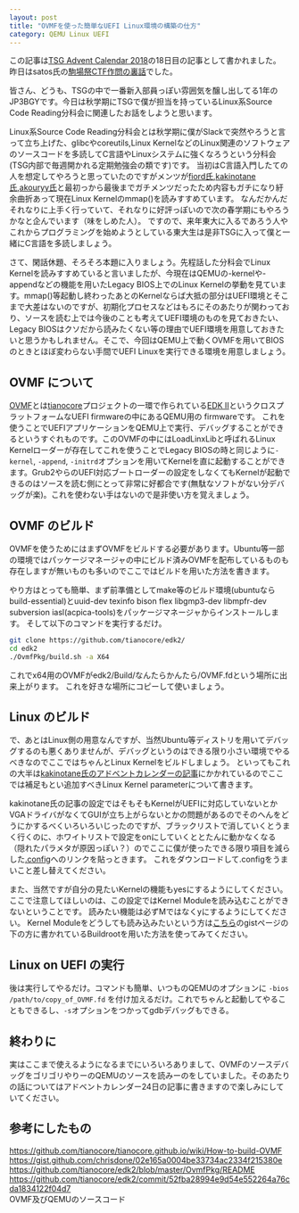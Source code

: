 ```yaml
---
layout: post
title: "OVMFを使った簡単なUEFI Linux環境の構築の仕方"
category: QEMU Linux UEFI
---
```


この記事は[TSG Advent Calendar 2018](https://adventar.org/calendars/3450)の18日目の記事として書かれました。
昨日はsatos氏の[駒場祭CTF作問の裏話](http://satos.hatenablog.jp/entry/2018/12/17/235940)でした。

皆さん、どうも、TSGの中で一番新入部員っぽい雰囲気を醸し出してる1年のJP3BGYです。今日は秋学期にTSGで僕が担当を持っているLinux系Source Code Reading分科会に関連したお話をしようと思います。

Linux系Source Code Reading分科会とは秋学期に僕がSlackで突然やろうと言って立ち上げた、glibcやcoreutils,Linux KernelなどのLinux関連のソフトウェアのソースコードを多読してC言語やLinuxシステムに強くなろうという分科会(TSG内部で毎週開かれる定期勉強会の類です)です。
当初はC言語入門したての人を想定してやろうと思っていたのですがメンツが[fiord氏](http://hyoga.hatenablog.com/),[kakinotane氏](https://kaki-no-tane.hatenablog.com/),[akouryy氏](http://akouryy.hatenablog.jp/)と最初っから最後までガチメンツだったため内容もガチになり紆余曲折あって現在Linux Kernelのmmap()を読みすすめています。
なんだかんだそれなりに上手く行っていて、それなりに好評っぽいので次の春学期にもやろうかなと企んでいます（味をしめた人）。
ですので、来年東大に入るであろう人やこれからプログラミングを始めようとしている東大生は是非TSGに入って僕と一緒にC言語を多読しましょう。

さて、閑話休題、そろそろ本題に入りましょう。先程話した分科会でLinux Kernelを読みすすめていると言いましたが、今現在はQEMUの-kernelや-appendなどの機能を用いたLegacy BIOS上でのLinux Kernelの挙動を見ています。mmap()等起動し終わったあとのKernelならば大抵の部分はUEFI環境とそこまで大差はないのですが、初期化プロセスなどはもろにそのあたりが関わっており、ソースを読む上では今後のことも考えてUEFI環境のものを見ておきたい、Legacy BIOSはクソだから読みたくない等の理由でUEFI環境を用意しておきたいと思うかもしれません。そこで、今回はQEMU上で動くOVMFを用いてBIOSのときとほぼ変わらない手間でUEFI Linuxを実行できる環境を用意しましょう。

## OVMF について

[OVMF](https://github.com/tianocore/tianocore.github.io/wiki/OVMF)とは[tianocore]()プロジェクトの一環で作られている[EDK II](https://github.com/tianocore/tianocore.github.io/wiki/EDK-II)というクロスプラットフォームなUEFI firmwareの中にあるQEMU用の firmwareです。
これを使うことでUEFIアプリケーションをQEMU上で実行、デバッグすることができるというすぐれものです。このOVMFの中にはLoadLinxLibと呼ばれるLinux Kernelローダーが存在してこれを使うことでLegacy BIOSの時と同じように```-kernel```, ```-append```, ```-initrd```オプションを用いてKernelを直に起動することができます。Grub2やらのUEFI対応ブートローダーの設定をしなくてもKernelが起動できるのはソースを読む側にとって非常に好都合です(無駄なソフトがない分デバッグが楽)。これを使わない手はないので是非使い方を覚えましょう。

## OVMF のビルド

OVMFを使うためにはまずOVMFをビルドする必要があります。Ubuntu等一部の環境ではパッケージマネージャの中にビルド済みOVMFを配布しているものも存在しますが無いものも多いのでここではビルドを用いた方法を書きます。

やり方はとっても簡単、まず前準備としてmake等のビルド環境(ubuntuならbuild-essential)とuuid-dev texinfo bison flex libgmp3-dev libmpfr-dev subversion iasl(acpica-tools)をパッケージマネージャからインストールします。
そして以下のコマンドを実行するだけ。

```bash
git clone https://github.com/tianocore/edk2/
cd edk2
./OvmfPkg/build.sh -a X64
```

これでx64用のOVMFがedk2/Build/なんたらかんたら/OVMF.fdという場所に出来上がります。
これを好きな場所にコピーして使いましょう。

## Linux のビルド

で、あとはLinux側の用意なんですが、当然Ubuntu等ディストリを用いてデバッグするのも悪くありませんが、デバッグというのはできる限り小さい環境でやるべきなのでここではちゃんとLinux Kernelをビルドしましょう。
といってもこれの大半は[kakinotane氏のアドベントカレンダーの記事](https://kaki-no-tane.hatenablog.com/entry/2018/12/03/135302)にかかれているのでここでは補足もとい追加すべきLinux Kernel parameterについて書きます。

kakinotane氏の記事の設定ではそもそもKernelがUEFIに対応していないとかVGAドライバがなくてGUIが立ち上がらないとかの問題があるのでそのへんをどうにかするべくいろいろいじったのですが、ブラックリストで消していくとうまく行くのに、ホワイトリストで設定をonにしていくととたんに動かなくなる（隠れたパラメタが原因っぽい？）のでここに僕が使ったできる限り項目を減らした[.config](https://raw.githubusercontent.com/JP3BGY/blog/master/data/.config)へのリンクを貼っときます。
これをダウンロードして.configをうまいこと差し替えてください。

また、当然ですが自分の見たいKernelの機能もyesにするようにしてください。ここで注意してほしいのは、この設定ではKernel Moduleを読み込むことができないということです。
読みたい機能は必ずMではなくyにするようにしてください。
Kernel Moduleをどうしても読み込みたいという方は[こちら](https://gist.github.com/chrisdone/02e165a0004be33734ac2334f215380e)のgistページの下の方に書かれているBuildrootを用いた方法を使ってみてください。

## Linux on UEFI の実行

後は実行してやるだけ。コマンドも簡単、いつものQEMUのオプションに ```-bios /path/to/copy_of_OVMF.fd``` を付け加えるだけ。これでちゃんと起動してやることもできるし、```-s```オプションをつかってgdbデバッグもできる。

## 終わりに

実はここまで使えるようになるまでにいろいろありまして、OVMFのソースデバッグをゴリゴリやりーのQEMUのソースを読みーのをしていました。そのあたりの話についてはアドベントカレンダー24日の記事に書きますので楽しみにしていてください。

## 参考にしたもの

https://github.com/tianocore/tianocore.github.io/wiki/How-to-build-OVMF  
https://gist.github.com/chrisdone/02e165a0004be33734ac2334f215380e   
https://github.com/tianocore/edk2/blob/master/OvmfPkg/README  
https://github.com/tianocore/edk2/commit/52fba28994e9d54e552264a76cda1834122f04d7  
OVMF及びQEMUのソースコード
